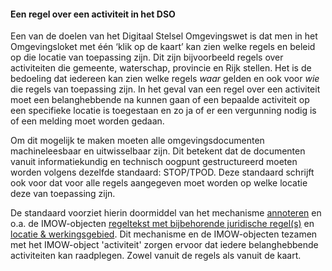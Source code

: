 ﻿#### Een regel over een activiteit in het DSO

Een van de doelen van het Digitaal Stelsel Omgevingswet is dat men in het
Omgevingsloket met één ‘klik op de kaart’ kan zien welke regels en beleid op die
locatie van toepassing zijn. Dit zijn bijvoorbeeld regels over activiteiten die gemeente, waterschap, provincie en Rijk stellen. 
Het is de bedoeling dat iedereen kan zien welke regels *waar* gelden en ook voor *wie* die 
regels van toepassing zijn. In het geval van een regel over een activiteit moet een belanghebbende
na kunnen gaan of een bepaalde activiteit op een specifieke locatie
is toegestaan en zo ja of er een vergunning nodig is of een melding moet worden gedaan.

Om dit mogelijk te maken moeten alle omgevingsdocumenten machineleesbaar en
uitwisselbaar zijn. Dit betekent dat de documenten vanuit informatiekundig en
technisch oogpunt gestructureerd moeten worden volgens dezelfde standaard:
STOP/TPOD. Deze standaard schrijft ook voor dat voor alle regels aangegeven moet
worden op welke locatie deze van toepassing zijn.

De standaard voorziet hierin doormiddel van het mechanisme
[annoteren](https://wegwijzerstoptpod.nl/annoteren-0) en o.a. de IMOW-objecten
[regeltekst met bijbehorende juridische
regel(s)](https://wegwijzerstoptpod.nl/regeltekst-en-formele-inhoud) en [locatie
& werkingsgebied](https://wegwijzerstoptpod.nl/locatie-en-werkingsgebied). Dit
mechanisme en de IMOW-objecten tezamen met het IMOW-object 'activiteit'
zorgen ervoor dat iedere belanghebbende activiteiten kan raadplegen. Zowel vanuit de 
regels als vanuit de kaart. 